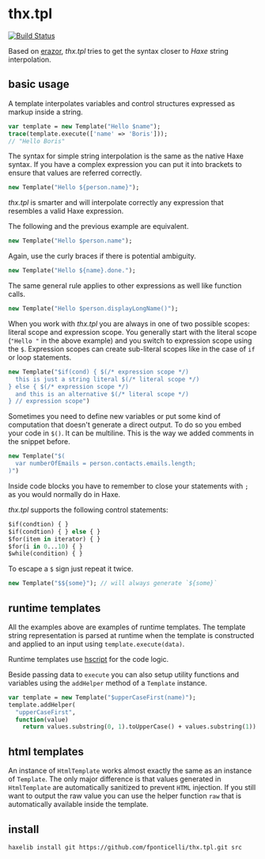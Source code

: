 # thx.tpl

[![Build Status](https://travis-ci.org/fponticelli/thx.tpl.svg)](https://travis-ci.org/fponticelli/thx.tpl)

Based on [erazor](https://github.com/ciscoheat/erazor), *thx.tpl* tries to get the syntax closer to *Haxe* string interpolation.

## basic usage

A template interpolates variables and control structures expressed as markup inside a string.

```haxe
var template = new Template("Hello $name");
trace(template.execute(['name' => 'Boris']));
// "Hello Boris"
```

The syntax for simple string interpolation is the same as the native Haxe syntax. If you have a complex expression you can put it into brackets to ensure that values are referred correctly.

```haxe
new Template("Hello ${person.name}");
```

*thx.tpl* is smarter and will interpolate correctly any expression that resembles a valid Haxe expression.

The following and the previous example are equivalent.

```haxe
new Template("Hello $person.name");
```

Again, use the curly braces if there is potential ambiguity.

```haxe
new Template("Hello ${name}.done.");
```

The same general rule applies to other expressions as well like function calls.

```haxe
new Template("Hello $person.displayLongName()");
```

When you work with *thx.tpl* you are always in one of two possible scopes: literal scope and expression scope. You generally start with the literal scope (``"Hello "`` in the above example) and you switch to expression scope using the `$`. Expression scopes can create sub-literal scopes like in the case of `if` or loop statements.

```haxe
new Template("$if(cond) { $(/* expression scope */)
  this is just a string literal $(/* literal scope */)
} else { $(/* expression scope */)
  and this is an alternative $(/* literal scope */)
} // expression scope")
```

Sometimes you need to define new variables or put some kind of computation that doesn't generate a direct output. To do so you embed your code in `$()`. It can be multiline.
This is the way we added comments in the snippet before.

```haxe
new Template("$(
  var numberOfEmails = person.contacts.emails.length;
)")
```

Inside code blocks you have to remember to close your statements with `;` as you would normally do in Haxe.

*thx.tpl* supports the following control statements:

```haxe
$if(condtion) { }
$if(condtion) { } else { }
$for(item in iterator) { }
$for(i in 0...10) { }
$while(condition) { }
```

To escape a `$` sign just repeat it twice.

```haxe
new Template("$${some}"); // will always generate `${some}`
```

## runtime templates

All the examples above are examples of runtime templates. The template string representation is parsed at runtime when the template is constructed and applied to an input using `template.execute(data)`.

Runtime templates use [hscript](https://github.com/HaxeFoundation/hscript) for the code logic.

Beside passing data to `execute` you can also setup utility functions and variables using the `addHelper` method of a `Template` instance.

```haxe
var template = new Template("$upperCaseFirst(name)");
template.addHelper(
  "upperCaseFirst",
  function(value)
    return values.substring(0, 1).toUpperCase() + values.substring(1))
```

## html templates

An instance of `HtmlTemplate` works almost exactly the same as an instance of `Template`. The only major difference is that values generated in `HtmlTemplate` are automatically sanitized to prevent `HTML` injection. If you still want to output the raw value you can use the helper function `raw` that is automatically available inside the template.

## install

```sh
haxelib install git https://github.com/fponticelli/thx.tpl.git src
```

